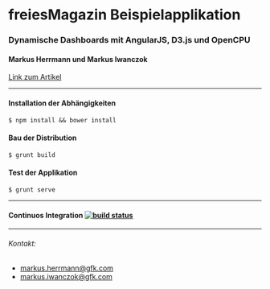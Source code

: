 freiesMagazin Beispielapplikation
============================

### Dynamische Dashboards mit AngularJS, D3.js und OpenCPU
#### Markus Herrmann und Markus Iwanczok
[Link zum Artikel](http://www.freiesmagazin.de/...tba)

----------
#### Installation der Abhängigkeiten
    $ npm install && bower install

#### Bau der Distribution
    $ grunt build

#### Test der Applikation

    $ grunt serve

----------

#### Continuos Integration [![build status](https://ci.compstat.de/projects/2/status.png?ref=master)](https://ci.compstat.de/projects/2?ref=master)

----------

###### Kontakt:

 - markus.herrmann@gfk.com
 - markus.iwanczok@gfk.com
 



